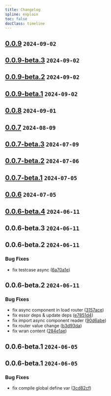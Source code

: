 ```yaml
---
title: Changelog
spline: explain
toc: false
docClass: timeline
---
```


## [0.0.9](https://github.com/estjs/essor-router/compare/v0.0.9-beta.3...v0.0.9) `2024-09-02`




## [0.0.9-beta.3](https://github.com/estjs/essor-router/compare/v0.0.9-beta.2...v0.0.9-beta.3) `2024-09-02`




## [0.0.9-beta.2](https://github.com/estjs/essor-router/compare/v0.0.9-beta.1...v0.0.9-beta.2) `2024-09-02`




## [0.0.9-beta.1](https://github.com/estjs/essor-router/compare/v0.0.8...v0.0.9-beta.1) `2024-09-02`




## [0.0.8](https://github.com/estjs/essor-router/compare/v0.0.7...v0.0.8) `2024-09-01`




## [0.0.7](https://github.com/estjs/essor-router/compare/v0.0.7-beta.3...v0.0.7) `2024-08-09`







## [0.0.7-beta.3](https://github.com/estjs/essor-router/compare/v0.0.7-beta.2...v0.0.7-beta.3) `2024-07-09`




## [0.0.7-beta.2](https://github.com/estjs/essor-router/compare/v0.0.7-beta.1...v0.0.7-beta.2) `2024-07-06`




## [0.0.7-beta.1](https://github.com/estjs/essor-router/compare/v0.0.6...v0.0.7-beta.1) `2024-07-05`




## [0.0.6](https://github.com/estjs/essor-router/compare/v0.0.6-beta.4...v0.0.6) `2024-07-05`




## [0.0.6-beta.4](https://github.com/estjs/essor-router/compare/v0.0.6-beta.3...v0.0.6-beta.4) `2024-06-11`




## 0.0.6-beta.3 `2024-06-11`




## 0.0.6-beta.2 `2024-06-11`


### Bug Fixes

* fix testcase async ([6a70a1e](https://github.com/estjs/essor-router/commit/6a70a1e9ad144d34b30566e9925548494f4efbe1))




## 0.0.6-beta.2 `2024-06-11`


### Bug Fixes

* fix async component in load router ([3157ace](https://github.com/estjs/essor-router/commit/3157ace4de25ac96d9710945a93a65ef9bb252ea))
* fix essor deps & update deps ([e7851d4](https://github.com/estjs/essor-router/commit/e7851d471693e973e46e66a969b6beb600cb6df7))
* fix import async component reader ([90d6abe](https://github.com/estjs/essor-router/commit/90d6abe69bff4261affaa4348f29d3789f74deb9))
* fix router value change ([b3d93da](https://github.com/estjs/essor-router/commit/b3d93da91162b3b590186767e11d1e2a41400713))
* fix wran content ([284e1ae](https://github.com/estjs/essor-router/commit/284e1ae2c1745618ed9520b493dc369dedd97bb2))




## 0.0.6-beta.1 `2024-06-05`




## 0.0.6-beta.1 `2024-06-05`


### Bug Fixes

* fix compile global define var ([3cd82cf](https://github.com/estjs/essor-router/commit/3cd82cfbc36e335be0b61ebac69d436c471406a9))



